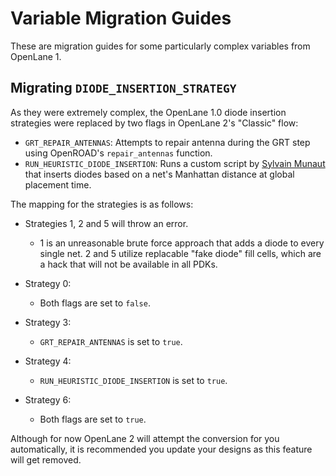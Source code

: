 # Variable Migration Guides
These are migration guides for some particularly complex variables from OpenLane 1.

## Migrating `DIODE_INSERTION_STRATEGY`

As they were extremely complex, the OpenLane 1.0 diode insertion strategies were replaced by two flags in OpenLane 2's "Classic" flow:

* `GRT_REPAIR_ANTENNAS`: Attempts to repair antenna during the GRT step using OpenROAD's `repair_antennas` function.
* `RUN_HEURISTIC_DIODE_INSERTION`: Runs a custom script by [Sylvain Munaut](https://github.com/smunaut) that inserts diodes based on a net's Manhattan distance at global placement time.

The mapping for the strategies is as follows:

* Strategies 1, 2 and 5 will throw an error.
    * 1 is an unreasonable brute force approach that adds a diode to every single net. 2 and 5 utilize replacable "fake diode" fill cells, which are a hack that will not be available in all PDKs.

* Strategy 0:
    * Both flags are set to `false`.
* Strategy 3:
    * `GRT_REPAIR_ANTENNAS` is set to `true`.
* Strategy 4:
    * `RUN_HEURISTIC_DIODE_INSERTION` is set to `true`.
* Strategy 6:
    * Both flags are set to `true`.

Although for now OpenLane 2 will attempt the conversion for you automatically, it is recommended you update your designs as this feature will get removed.